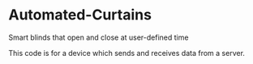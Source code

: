 # Automated-Curtains
Smart blinds that open and close at user-defined time


This code is for a device which sends and receives data from a server.
